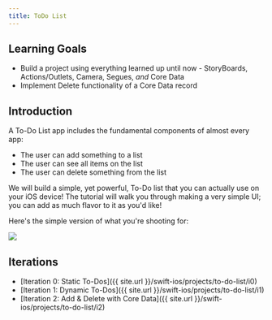 ```yaml
---
title: ToDo List
---
```


## Learning Goals

- Build a project using everything learned up until now - StoryBoards, Actions/Outlets, Camera, Segues, _and_ Core Data
- Implement Delete functionality of a Core Data record

## Introduction

A To-Do List app includes the fundamental components of almost every app:
- The user can add something to a list
- The user can see all items on the list
- The user can delete something from the list

We will build a simple, yet powerful, To-Do list that you can actually use on your iOS device! The tutorial will walk you through making a very simple UI; you can add as much flavor to it as you'd like!

Here's the simple version of what you're shooting for:

<img class="extra-small" src="./assets/to-do-list-example.gif">

## Iterations

- [Iteration 0: Static To-Dos]({{ site.url }}/swift-ios/projects/to-do-list/i0)
- [Iteration 1: Dynamic To-Dos]({{ site.url }}/swift-ios/projects/to-do-list/i1)
- [Iteration 2: Add & Delete with Core Data]({{ site.url }}/swift-ios/projects/to-do-list/i2)
